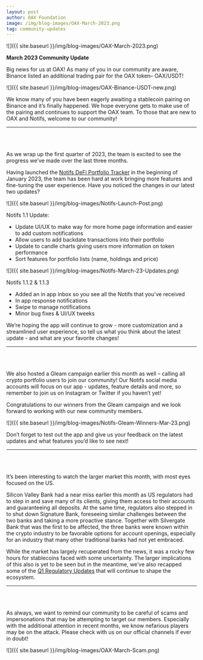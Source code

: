 ```yaml
---
layout: post
author: OAX Foundation
image: /img/blog-images/OAX-March-2023.png
tag: community-updates
---
```


![]({{ site.baseurl }}/img/blog-images/OAX-March-2023.png)

<b>March 2023 Community Update</b>

Big news for us at OAX! As many of you in our community are aware, Binance listed an additional trading pair for the OAX token– OAX/USDT!

![]({{ site.baseurl }}/img/blog-images/OAX-Binance-USDT-new.png)

We know many of you have been eagerly awaiting a stablecoin pairing on Binance and it’s finally happened. We hope everyone gets to make use of the pairing and continues to support the OAX team. To those that are new to OAX and Notifs, welcome to our community!


***
<br><br>

As we wrap up the first quarter of 2023, the team is excited to see the progress we’ve made over the last three months. 

Having launched the <a href="https://notifs.co/">Notifs DeFi Portfolio Tracker</a> in the beginning of January 2023, the team has been hard at work bringing more features and fine-tuning the user experience. Have you noticed the changes in our latest two updates?

![]({{ site.baseurl }}/img/blog-images/Notifs-Launch-Post.png)

Notifs 1.1 Update:
- Update UI/UX to make way for more home page information and easier to add custom notifications
- Allow users to add backdate transactions into their portfolio
- Update to candle charts giving users more information on token performance
- Sort features for portfolio lists (name, holdings and price)

![]({{ site.baseurl }}/img/blog-images/Notifs-March-23-Updates.png)

Notifs 1.1.2 & 1.1.3
- Added an in app inbox so you see all the Notifs that you've received 
- In app response notifications 
- Swipe to manage notifications
- Minor bug fixes & UI/UX tweeks

We’re hoping the app will continue to grow - more customization and a streamlined user experience, so tell us what you think about the latest update - and what are your favorite changes! 

***
<br><br>

We also hosted a Gleam campaign earlier this month as well – calling all crypto portfolio users to join our community! Our Notifs social media accounts will focus on our app - updates, feature details and more, so remember to join us on Instagram or Twitter if you haven’t yet!

Congratulations to our winners from the Gleam campaign and we look forward to working with our new community members. 

![]({{ site.baseurl }}/img/blog-images/Notifs-Gleam-Winners-Mar-23.png)

Don’t forget to test out the app and give us your feedback on the latest updates and what features you’d like to see next!

***
<br><br>

It’s been interesting to watch the larger market this month, with most eyes focused on the US. 

Silicon Valley Bank had a near miss earlier this month as US regulators had to step in and save many of its clients, giving them access to their accounts and guaranteeing all deposits. At the same time, regulators also stepped in to shut down Signature Bank, foreseeing similar challenges between the two banks and taking a more proactive stance. Together with Silvergate Bank that was the first to be affected, the three banks were known within the crypto industry to be favorable options for account openings, especially for an industry that many other traditional banks had not yet embraced.

While the market has largely recuperated from the news, it was a rocky few hours for stablecoins faced with some uncertainty. The larger implications of this also is yet to be seen but in the meantime, we’ve also recapped some of the <a href="https://www.oax.org/2023/03/28/Q1-2023-Regulatory-Update.html">Q1 Regulatory Updates</a> that will continue to shape the ecosystem. 

***
<br><br>

As always, we want to remind our community to be careful of scams and impersonations that may be attempting to target our members. Especially with the additional attention in recent months, we know nefarious players may be on the attack. Please check with us on our official channels if ever in doubt!

![]({{ site.baseurl }}/img/blog-images/OAX-March-Scam.png)


